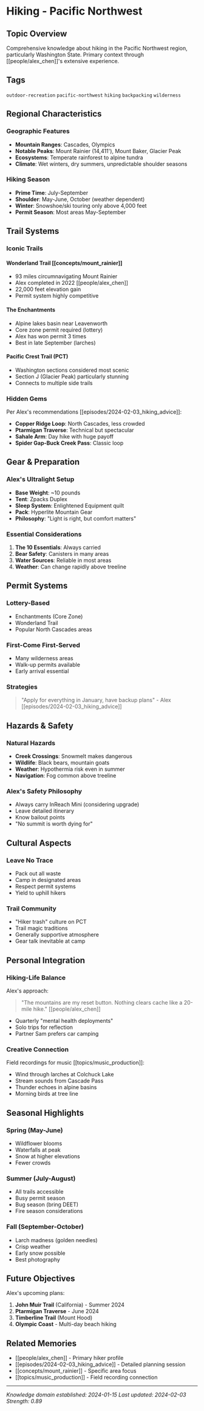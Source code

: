# Hiking - Pacific Northwest

## Topic Overview

Comprehensive knowledge about hiking in the Pacific Northwest region, particularly Washington State. Primary context through [[people/alex_chen]]'s extensive experience.

## Tags
`outdoor-recreation` `pacific-northwest` `hiking` `backpacking` `wilderness`

## Regional Characteristics

### Geographic Features
- **Mountain Ranges**: Cascades, Olympics
- **Notable Peaks**: Mount Rainier (14,411'), Mount Baker, Glacier Peak
- **Ecosystems**: Temperate rainforest to alpine tundra
- **Climate**: Wet winters, dry summers, unpredictable shoulder seasons

### Hiking Season
- **Prime Time**: July-September
- **Shoulder**: May-June, October (weather dependent)
- **Winter**: Snowshoe/ski touring only above 4,000 feet
- **Permit Season**: Most areas May-September

## Trail Systems

### Iconic Trails

#### Wonderland Trail [[concepts/mount_rainier]]
- 93 miles circumnavigating Mount Rainier
- Alex completed in 2022 [[people/alex_chen]]
- 22,000 feet elevation gain
- Permit system highly competitive

#### The Enchantments
- Alpine lakes basin near Leavenworth
- Core zone permit required (lottery)
- Alex has won permit 3 times
- Best in late September (larches)

#### Pacific Crest Trail (PCT)
- Washington sections considered most scenic
- Section J (Glacier Peak) particularly stunning
- Connects to multiple side trails

### Hidden Gems

Per Alex's recommendations [[episodes/2024-02-03_hiking_advice]]:
- **Copper Ridge Loop**: North Cascades, less crowded
- **Ptarmigan Traverse**: Technical but spectacular
- **Sahale Arm**: Day hike with huge payoff
- **Spider Gap-Buck Creek Pass**: Classic loop

## Gear & Preparation

### Alex's Ultralight Setup
- **Base Weight**: ~10 pounds
- **Tent**: Zpacks Duplex
- **Sleep System**: Enlightened Equipment quilt
- **Pack**: Hyperlite Mountain Gear
- **Philosophy**: "Light is right, but comfort matters"

### Essential Considerations
1. **The 10 Essentials**: Always carried
2. **Bear Safety**: Canisters in many areas
3. **Water Sources**: Reliable in most areas
4. **Weather**: Can change rapidly above treeline

## Permit Systems

### Lottery-Based
- Enchantments (Core Zone)
- Wonderland Trail
- Popular North Cascades areas

### First-Come First-Served
- Many wilderness areas
- Walk-up permits available
- Early arrival essential

### Strategies
> "Apply for everything in January, have backup plans" - Alex [[episodes/2024-02-03_hiking_advice]]

## Hazards & Safety

### Natural Hazards
- **Creek Crossings**: Snowmelt makes dangerous
- **Wildlife**: Black bears, mountain goats
- **Weather**: Hypothermia risk even in summer
- **Navigation**: Fog common above treeline

### Alex's Safety Philosophy
- Always carry InReach Mini (considering upgrade)
- Leave detailed itinerary
- Know bailout points
- "No summit is worth dying for"

## Cultural Aspects

### Leave No Trace
- Pack out all waste
- Camp in designated areas
- Respect permit systems
- Yield to uphill hikers

### Trail Community
- "Hiker trash" culture on PCT
- Trail magic traditions
- Generally supportive atmosphere
- Gear talk inevitable at camp

## Personal Integration

### Hiking-Life Balance

Alex's approach:
> "The mountains are my reset button. Nothing clears cache like a 20-mile hike." [[people/alex_chen]]

- Quarterly "mental health deployments"
- Solo trips for reflection
- Partner Sam prefers car camping

### Creative Connection

Field recordings for music [[topics/music_production]]:
- Wind through larches at Colchuck Lake
- Stream sounds from Cascade Pass
- Thunder echoes in alpine basins
- Morning birds at tree line

## Seasonal Highlights

### Spring (May-June)
- Wildflower blooms
- Waterfalls at peak
- Snow at higher elevations
- Fewer crowds

### Summer (July-August)
- All trails accessible
- Busy permit season
- Bug season (bring DEET)
- Fire season considerations

### Fall (September-October)
- Larch madness (golden needles)
- Crisp weather
- Early snow possible
- Best photography

## Future Objectives

Alex's upcoming plans:
1. **John Muir Trail** (California) - Summer 2024
2. **Ptarmigan Traverse** - June 2024
3. **Timberline Trail** (Mount Hood)
4. **Olympic Coast** - Multi-day beach hiking

## Related Memories

- [[people/alex_chen]] - Primary hiker profile
- [[episodes/2024-02-03_hiking_advice]] - Detailed planning session
- [[concepts/mount_rainier]] - Specific area focus
- [[topics/music_production]] - Field recording connection

---
*Knowledge domain established: 2024-01-15*
*Last updated: 2024-02-03*
*Strength: 0.89*